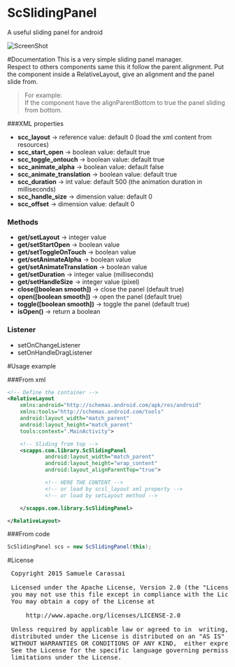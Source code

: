 # ScSlidingPanel
A useful sliding panel for android

![ScreenShot](https://github.com/Paroca72/sc-widgets/blob/master/raw/scslidingpanel/1.jpg)

#Documentation
This is a very simple sliding panel manager.<br />
Respect to others components same this it follow the parent alignment.
Put the component inside a RelativeLayout, give an alignment and the panel slide from.

> For example:<br />
> If the component have the alignParentBottom to true the panel sliding from bottom.


###XML properties
- **scc_layout**               -> reference value: default 0 (load the xml content from resources)
- **scc_start_open**           -> boolean value: default true
- **scc_toggle_ontouch**       -> boolean value: default true
- **scc_animate_alpha**        -> boolean value: default false
- **scc_animate_translation**  -> boolean value: default true
- **scc_duration**             -> int value: default 500 (the animation duration in milliseconds)
- **scc_handle_size**          -> dimension value: default 0
- **scc_offset**               -> dimension value: default 0

### Methods
- **get/setLayout**             -> integer value
- **get/setStartOpen**          -> boolean value
- **get/setToggleOnTouch**      -> boolean value
- **get/setAnimateAlpha**       -> boolean value
- **get/setAnimateTranslation** -> boolean value
- **get/setDuration**           -> integer value (milliseconds)
- **get/setHandleSize**         -> integer value (pixel)
- **close([boolean smooth])**   -> close the panel (default true)
- **open([boolean smooth])**    -> open the panel (default true)
- **toggle([boolean smooth])**  -> toggle the panel (default true)
- **isOpen()**                  -> return a boolean


### Listener
- setOnChangeListener
- setOnHandleDragListener


#Usage example

###From xml
```xml
<!-- Define the container -->
<RelativeLayout
    xmlns:android="http://schemas.android.com/apk/res/android"
    xmlns:tools="http://schemas.android.com/tools"
    android:layout_width="match_parent"
    android:layout_height="match_parent"
    tools:context=".MainActivity">

    <!-- Sliding from top -->
    <scapps.com.library.ScSlidingPanel
            android:layout_width="match_parent"
            android:layout_height="wrap_content"
            android:layout_alignParentTop="true">

            <!-- HERE THE CONTENT -->
            <!-- or load by scsl_layout xml property -->
            <!-- or load by setLayout method -->

    </scapps.com.library.ScSlidingPanel>

</RelativeLayout>
```

###From code
```java
ScSlidingPanel scs = new ScSlidingPanel(this);
```



#License
<pre>
 Copyright 2015 Samuele Carassai

 Licensed under the Apache License, Version 2.0 (the "License");
 you may not use this file except in compliance with the License.
 You may obtain a copy of the License at

     http://www.apache.org/licenses/LICENSE-2.0

 Unless required by applicable law or agreed to in  writing, software
 distributed under the License is distributed on an "AS IS" BASIS,
 WITHOUT WARRANTIES OR CONDITIONS OF ANY KIND,  either express or implied.
 See the License for the specific language governing permissions and
 limitations under the License.
</pre>
